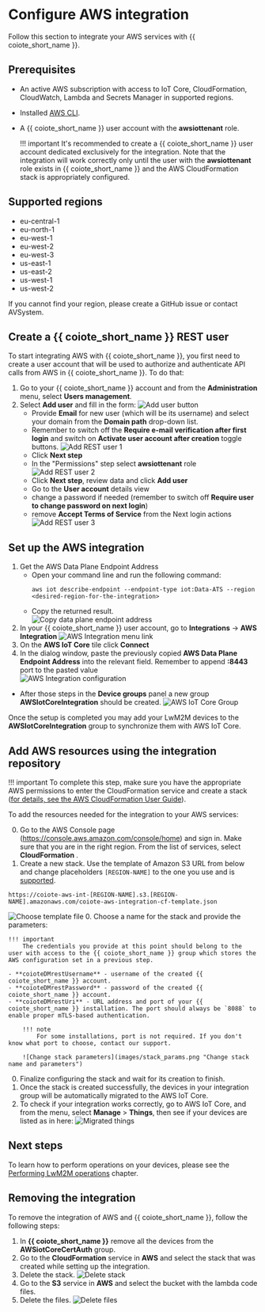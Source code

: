 # Configure AWS integration

Follow this section to integrate your AWS services with {{ coiote_short_name }}.

## Prerequisites

- An active AWS subscription with access to IoT Core, CloudFormation, CloudWatch, Lambda and Secrets Manager in supported regions.
- Installed [AWS CLI](https://docs.aws.amazon.com/cli/latest/userguide/getting-started-install.html).
- A {{ coiote_short_name }} user account with the **awsiottenant** role.

    !!! important
        It's recommended to create a {{ coiote_short_name }} user account dedicated exclusively for the integration. Note that the integration will work correctly only until the user with the **awsiottenant** role exists in {{ coiote_short_name }} and the AWS CloudFormation stack is appropriately configured.

## Supported regions

- eu-central-1
- eu-north-1
- eu-west-1
- eu-west-2
- eu-west-3
- us-east-1
- us-east-2
- us-west-1
- us-west-2

If you cannot find your region, please create a GitHub issue or contact AVSystem.

## Create a {{ coiote_short_name }} REST user

To start integrating AWS with {{ coiote_short_name }}, you first need to create a user account that will be used to authorize and authenticate API calls from AWS in {{ coiote_short_name }}. To do that:

1. Go to your {{ coiote_short_name }} account and from the **Administration** menu, select **Users management**.
2. Select **Add user** and fill in the form:
![Add user button](images/user_management.png "Add user button")
    - Provide **Email** for new user (which will be its username) and select your domain from the **Domain path** drop-down list.
    - Remember to switch off the **Require e-mail verification after first login** and switch on 
      **Activate user account after creation** toggle buttons.
![Add REST user 1](images/add_rest_user.png "Add REST user 1")
    - Click **Next step**
    - In the "Permissions" step select **awsiottenant** role
![Add REST user 2](images/add_rest_user_2.png "Add REST user 2")
    - Click **Next step**, review data and click **Add user**
    - Go to the **User account** details view
    - change a password if needed (remember to switch off **Require user to change password on next login**)
    - remove **Accept Terms of Service** from the Next login actions
![Add REST user 3](images/add_rest_user_3.png "Add REST user 3")

## Set up the **AWS** integration
1. Get the AWS Data Plane Endpoint Address
    - Open your command line and run the following command:
      ```
      aws iot describe-endpoint --endpoint-type iot:Data-ATS --region <desired-region-for-the-integration>
      ```
    - Copy the returned result.<br>
      ![Copy data plane endpoint address](images/dataplane.png "Copy data plane endpoint address")
2. In your {{ coiote_short_name }} user account, go to **Integrations** → **AWS Integration**
   ![AWS Integration menu link](images/aws_integration.png "AWS Integration menu link")
3. On the **AWS IoT Core** tile click **Connect**
4. In the dialog window, paste the previously copied **AWS Data Plane Endpoint Address** into the relevant field. Remember to append **:8443** port to the pasted value<br>
![AWS Integration configuration](images/aws-config.png "AWS Integration configuration")
<!-- end of the list -->
* After those steps in the **Device groups** panel a new group **AWSIotCoreIntegration** should be created.
![AWS IoT Core Group](images/aws_group.png "AWS IoT Core Group")

Once the setup is completed you may add your LwM2M devices to the **AWSIotCoreIntegration** group to synchronize them with AWS IoT Core.

## Add AWS resources using the integration repository

!!! important
    To complete this step, make sure you have the appropriate AWS permissions to enter the CloudFormation service and create a stack ([for details, see the AWS CloudFormation User Guide](https://docs.aws.amazon.com/AWSCloudFormation/latest/UserGuide/using-iam-template.html#using-iam-template-actions)).

To add the resources needed for the integration to your AWS services:

0. Go to the AWS Console page (<https://console.aws.amazon.com/console/home>) and sign in. Make sure that you are in the right region. From the list of services, select **CloudFormation** .
0. Create a new stack. Use the template of Amazon S3 URL from below and change placeholders `[REGION-NAME]` to the one you use and is [supported](#supported-regions).
```
https://coiote-aws-int-[REGION-NAME].s3.[REGION-NAME].amazonaws.com/coiote-aws-integration-cf-template.json
```
   ![Choose template file](images/choose_template_s3.png "Choose template file")
0. Choose a name for the stack and provide the parameters:

    !!! important
        The credentials you provide at this point should belong to the user with access to the {{ coiote_short_name }} group which stores the AWS configuration set in a previous step.

    - **coioteDMrestUsername** - username of the created {{ coiote_short_name }} account.
    - **coioteDMrestPassword** - password of the created {{ coiote_short_name }} account.
    - **coioteDMrestUri** - URL address and port of your {{ coiote_short_name }} installation. The port should always be `8088` to enable proper mTLS-based authentication.

        !!! note
            For some installations, port is not required. If you don't know what port to choose, contact our support.

        ![Change stack parameters](images/stack_params.png "Change stack name and parameters")

0. Finalize configuring the stack and wait for its creation to finish.
0. Once the stack is created successfully, the devices in your integration group will be automatically migrated to the AWS IoT Core.
0. To check if your integration works correctly, go to AWS IoT Core, and from the menu, select **Manage** > **Things**, then see if your devices are listed as in here:
    ![Migrated things](images/migrated_things.png "Migrated things")

## Next steps

To learn how to perform operations on your devices, please see the [Performing LwM2M operations](https://iotdevzone.avsystem.com/docs/Cloud_integrations/AWS_IoT_Core/Device_operations/Operation_types/) chapter.

## Removing the integration

To remove the integration of AWS and {{ coiote_short_name }}, follow the following steps:

1. In **{{ coiote_short_name }}** remove all the devices from the **AWSiotCoreCertAuth** group.
2. Go to the **CloudFormation** service in **AWS** and select the stack that was created while setting up the integration.
3. Delete the stack.
   ![Delete stack](images/stack_delete.png "Delete stack")
4. Go to the **S3** service in **AWS** and select the bucket with the lambda code files.
5. Delete the files.
   ![Delete files](images/s3_delete.png "Delete files")
